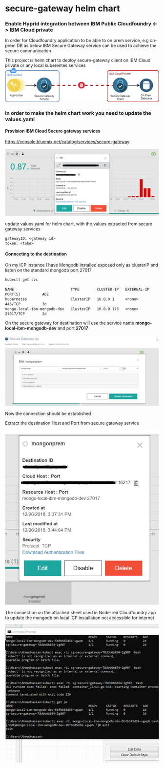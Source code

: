 # secure-gateway helm chart 

### Enable Hyprid integration between IBM Public Cloudfoundry <-> IBM Cloud private 

In order for Cloudfoundry application to be able to on prem service, e.g on-prem DB as below IBM Secure Gateway service can be used to achieve the secure communication

This project is helm chart to deploy secure-gateway client on IBM Cloud private or any local kuberentes services
![alt secure-gateway](https://raw.githubusercontent.com/ahmadsayed/secure-gateway/master/docs/secure-gateway.png)

### In order to make the helm chart work you need to update the values.yaml 

#### Provision IBM Cloud Secure gateway services 

https://console.bluemix.net/catalog/services/secure-gateway

![alt secure-gateway-id](https://raw.githubusercontent.com/ahmadsayed/secure-gateway/master/docs/securegatewayid.png)

update values.yaml for helm chart, with the values extracted from secure gateway services

```
gatewayID: <gateway id>
token: <toke>
```
#### Connecting to the destination

On my ICP instance I have Mongodb installed exposed only as clusterIP and listen on the standard mongodb port 27017

```
kubectl get svc 

NAME                          TYPE        CLUSTER-IP   EXTERNAL-IP   PORT(S)          AGE
kubernetes                    ClusterIP   10.0.0.1     <none>        443/TCP          3d
mongo-local-ibm-mongodb-dev   ClusterIP   10.0.0.173   <none>        27017/TCP        2d
```


On the secure gateway for destination will use the service name **mongo-local-ibm-mongodb-dev** and port **27017**

![alt secure-gateway-add-destination](https://raw.githubusercontent.com/ahmadsayed/secure-gateway/master/docs/adding-destination.png)

Now the connection should be established 

Extract the destination Host and Port from secure gateway service

![alt get host and port](https://raw.githubusercontent.com/ahmadsayed/secure-gateway/master/docs/gethostandport.png)

The connection on the attached sheet used in Node-red Cloudfoundry app to update the mongodb on local ICP installation not accessible for internet 

![alt Quick Demo](https://github.com/ahmadsayed/secure-gateway/blob/master/docs/full-demo.gif)
